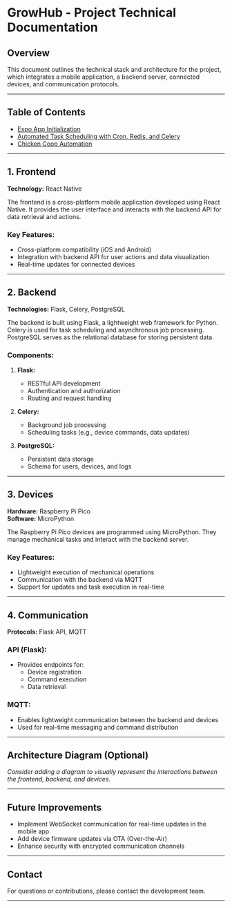 # GrowHub - Project Technical Documentation

## Overview
This document outlines the technical stack and architecture for the project, which integrates a mobile application, a backend server, connected devices, and communication protocols.

---

## Table of Contents

- [Expo App Initialization](front/README.md)
- [Automated Task Scheduling with Cron, Redis, and Celery](docs/automated_task_scheduling.md)
- [Chicken Coop Automation](docs/chicken_coop_automation.md)

---

## 1. Frontend
**Technology:** React Native

The frontend is a cross-platform mobile application developed using React Native. It provides the user interface and interacts with the backend API for data retrieval and actions.

### Key Features:
- Cross-platform compatibility (iOS and Android)
- Integration with backend API for user actions and data visualization
- Real-time updates for connected devices

---

## 2. Backend
**Technologies:** Flask, Celery, PostgreSQL

The backend is built using Flask, a lightweight web framework for Python. Celery is used for task scheduling and asynchronous job processing. PostgreSQL serves as the relational database for storing persistent data.

### Components:
1. **Flask:**
   - RESTful API development
   - Authentication and authorization
   - Routing and request handling

2. **Celery:**
   - Background job processing
   - Scheduling tasks (e.g., device commands, data updates)

3. **PostgreSQL:**
   - Persistent data storage
   - Schema for users, devices, and logs

---

## 3. Devices
**Hardware:** Raspberry Pi Pico  
**Software:** MicroPython

The Raspberry Pi Pico devices are programmed using MicroPython. They manage mechanical tasks and interact with the backend server.

### Key Features:
- Lightweight execution of mechanical operations
- Communication with the backend via MQTT
- Support for updates and task execution in real-time

---

## 4. Communication
**Protocols:** Flask API, MQTT

### API (Flask):
- Provides endpoints for:
  - Device registration
  - Command execution
  - Data retrieval

### MQTT:
- Enables lightweight communication between the backend and devices
- Used for real-time messaging and command distribution

---

## Architecture Diagram (Optional)
_Consider adding a diagram to visually represent the interactions between the frontend, backend, and devices._

---

## Future Improvements
- Implement WebSocket communication for real-time updates in the mobile app
- Add device firmware updates via OTA (Over-the-Air)
- Enhance security with encrypted communication channels

---

## Contact
For questions or contributions, please contact the development team.

---

